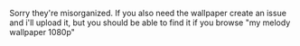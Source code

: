 Sorry they're misorganized. If you also need the wallpaper create an issue and i'll upload it, but you should be able to find it if you browse "my melody wallpaper 1080p"
